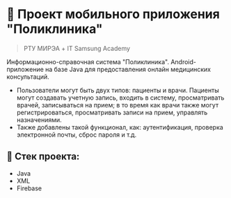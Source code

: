 # :poop: Проект мобильного приложения "Поликлиника"
> РТУ МИРЭА + IT Samsung Academy

Информационно-справочная система "Поликлиника". Android-приложение на базе Java для предоставления онлайн медицинских консультаций.
* Пользователи могут быть двух типов: пациенты и врачи. Пациенты могут создавать учетную запись, входить в систему, просматривать врачей, записываться на прием; в то время как врачи также могут регистрироваться, просматривать записи на прием, управлять назначениями.
*  Также добавлены такой функционал, как: аутентификация, проверка электронной почты, сброс пароля и т.д.

## :triangular_ruler: Стек проекта: 
- Java
- XML
- Firebase
